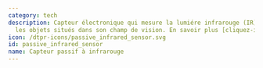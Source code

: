 ```yaml
---
category: tech
description: Capteur électronique qui mesure la lumiére infrarouge (IR) émise par
  les objets situés dans son champ de vision. En savoir plus [cliquez-ici](https://fr.wikipedia.org/wiki/Infrarouge)
icon: /dtpr-icons/passive_infrared_sensor.svg
id: passive_infrared_sensor
name: Capteur passif à infrarouge
---
```

